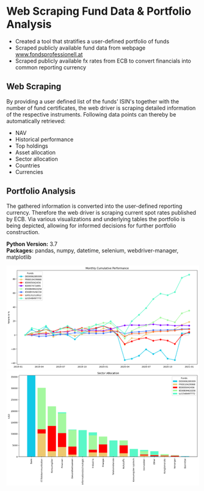 # Web Scraping Fund Data &amp; Portfolio Analysis

- Created a tool that stratifies a user-defined portfolio of funds
- Scraped publicly available fund data from webpage www.fondsprofessionell.at
- Scraped publicly available fx rates from ECB to convert financials into common reporting currency

## Web Scraping
By providing a user defined list of the funds' ISIN's together with the number of fund certificates, the web driver is scraping detailed information of the respective instruments. Following data points can thereby be automatically retrieved:

- NAV
- Historical performance
- Top holdings
- Asset allocation
- Sector allocation
- Countries
- Currencies

## Portfolio Analysis
The gathered information is converted into the user-defined reporting currency. Therefore the web driver is scraping current spot rates published by ECB. Via various visualizations and underlying tables the portfolio is being depicted, allowing for informed decisions for further portfolio construction.

**Python Version:** 3.7  
**Packages:** pandas, numpy, datetime, selenium, webdriver-manager, matplotlib

<p align="center">
  <img src="https://github.com/bernhard-pfann/web-scraping-fund-data/blob/main/output/return.png" width="600">
  <br>
  <img src="https://github.com/bernhard-pfann/web-scraping-fund-data/blob/main/output/sectors.png" width="600">  
</p>
